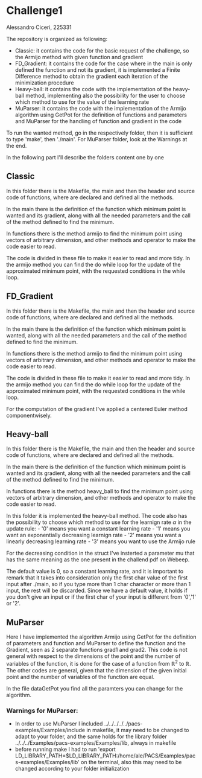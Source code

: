 # Challenge1
Alessandro Ciceri, 225331

The repository is organized as following:
  - Classic: it contains the code for the basic request of the challenge, so the Armijo method with given function and gradient
  - FD_Gradient: it contains the code for the case where in the main is only defined the function and not its gradient, it is implemented a Finite Difference method to obtain the gradient each iteration of the minimization procedure
  - Heavy-ball: it contains the code with the implementation of the heavy-ball method, implementing also the possibility for the user to choose which method to use for the value of the learning rate
  - MuParser: it contains the code with the implementation of the Armijo algorithm using GetPot for the definition of functions and parameters and MuParser for the handling of function and gradient in the code

To run the wanted method, go in the respectively folder, then it is sufficient to type 'make', then './main'. For MuParser folder, look at the Warnings at the end.

In the following part I'll describe the folders content one by one 
## Classic
  In this folder there is the Makefile, the main and then the header and source code of functions, where are declared and defined all the methods. 
  
  In the main there is the definition of the function which minimum point is wanted and its gradient, along with all the needed parameters and the call of the method defined to find the minimum.
  
  In functions there is the method armijo to find the minimum point using vectors of arbitrary dimension, and other methods and operator to make the code easier to read. 
  
  The code is divided in these file to make it easier to read and more tidy. In the armijo method you can find the do while loop for the update of the approximated minimum point, with the requested conditions in the while loop. 

## FD_Gradient
  In this folder there is the Makefile, the main and then the header and source code of functions, where are declared and defined all the methods. 
  
  In the main there is the definition of the function which minimum point is wanted, along with all the needed parameters and the call of the method defined to find the minimum. 
  
  In functions there is the method armijo to find the minimum point using vectors of arbitrary dimension, and other methods and operator to make the code easier to read. 
  
  The code is divided in these file to make it easier to read and more tidy. In the armijo method you can find the do while loop for the update of the approximated minimum point, with the requested conditions in the while loop. 
  
  For the computation of the gradient I've applied a centered Euler method componentwisely. 

## Heavy-ball
  In this folder there is the Makefile, the main and then the header and source code of functions, where are declared and defined all the methods. 
  
  In the main there is the definition of the function which minimum point is wanted and its gradient, along with all the needed parameters and the call of the method defined to find the minimum. 
  
  In functions there is the method heavy_ball to find the minimum point using vectors of arbitrary dimension, and other methods and operator to make the code easier to read. 
  
  In this folder it is implemented the heavy-ball method. The code also has the possibility to choose which method to use for the learnign rate $\alpha$ in the update rule: 
    - '0' means you want a constant learning rate 
    - '1' means you want an exponentially decreasing learnign rate 
    - '2' means you want a linearly decreasing learning rate 
    - '3' means you want to use the Armijo rule
    
  For the decreasing condition in the struct I've insterted a parameter mu that has the same meaning as the one present in the challend pdf on Webeep. 
  
  The default value is 0, so a constant learning rate, and it is important to remark that it takes into consideration only the first char value of the first input after ./main, so if you type more than 1 char character or more than 1 input, the rest will be discarded. Since we have a default value, it holds if you don't give an input or if the first char of your input is different from '0','1' or '2'.


## MuParser
  Here I have implemented the algorithm Armijo using GetPot for the definition of parameters and function and MuParser to define the function and the Gradient, seen as 2 separate functions grad1 and grad2. This code is not general with respect to the dimensions of the point and the number of variables of the function, it is done for the case of a function from $\mathbb{R}^2$ to $\mathbb{R}$. The other codes are general, given that the dimension of the given initial point and the number of variables of the function are equal.

  In the file dataGetPot you find all the paramters you can change for the algorithm.

### Warnings for MuParser: 
  - In order to use MuParser I included ../../../../../pacs-examples/Examples/include in makefile, it may need to be changed to adapt to your folder, and the same holds for the library folder ../../../Examples/pacs-examples/Examples/lib, always in makefile
  - before running make I had to run 'export LD_LIBRARY_PATH=$LD_LIBRARY_PATH:/home/ale/PACS/Examples/pacs-examples/Examples/lib' on the terminal, also this may need to be changed according to your folder initialization




  
